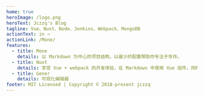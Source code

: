 ```yaml
---
home: true
heroImage: /logo.png
heroText: Jczzq's Blog
tagline: Vue、Nuxt、Node、Jenkins、Webpack、MongoDB
actionText: in →
actionLink: /Mone/
features:
  - title: Mone
    details: 以 Markdown 为中心的项目结构，以最少的配置帮助你专注于写作。
  - title: Nuxt
    details: 享受 Vue + webpack 的开发体验，在 Markdown 中使用 Vue 组件，同时可以使用 Vue 来开发自定义主题。
  - title: Gener
    details: 可视化编辑器
footer: MIT Licensed | Copyright © 2018-present jczzq
---
```

